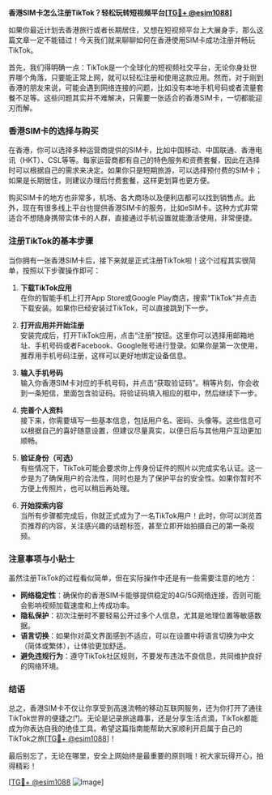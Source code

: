 **香港SIM卡怎么注册TikTok？轻松玩转短视频平台[[TG💪+ @esim1088](https://t.me/s/esim1088)]**

如果你最近计划去香港旅行或者长期居住，又想在短视频平台上大展身手，那么这篇文章一定不能错过！今天我们就来聊聊如何在香港使用SIM卡成功注册并畅玩TikTok。

首先，我们得明确一点：TikTok是一个全球化的短视频社交平台，无论你身处世界哪个角落，只要能正常上网，就可以轻松注册和使用这款应用。然而，对于刚到香港的朋友来说，可能会遇到网络连接的问题，比如没有本地手机号码或者流量套餐不足等。这些问题其实并不难解决，只需要一张适合的香港SIM卡，一切都能迎刃而解。

### 香港SIM卡的选择与购买

在香港，你可以选择多种运营商提供的SIM卡，比如中国移动、中国联通、香港电讯（HKT）、CSL等等。每家运营商都有自己的特色服务和资费套餐，因此在选择时可以根据自己的需求来决定。如果你只是短期旅游，可以选择预付费的SIM卡；如果是长期居住，则建议办理后付费套餐，这样更划算也更方便。

购买SIM卡的地方也非常多，机场、各大商场以及便利店都可以找到销售点。此外，现在有很多线上平台也提供香港SIM卡的服务，比如eSIM卡。这种方式非常适合不想随身携带实体卡的人群，直接通过手机设置就能激活使用，非常便捷。

### 注册TikTok的基本步骤

当你拥有一张香港SIM卡后，接下来就是正式注册TikTok啦！这个过程其实很简单，按照以下步骤操作即可：

1. **下载TikTok应用**  
   在你的智能手机上打开App Store或Google Play商店，搜索“TikTok”并点击下载安装。如果你已经安装过TikTok，可以直接跳到下一步。

2. **打开应用并开始注册**  
   安装完成后，打开TikTok应用，点击“注册”按钮。这里你可以选择用邮箱地址、手机号码或者Facebook、Google账号进行登录。如果你是第一次使用，推荐用手机号码注册，这样可以更好地绑定设备信息。

3. **输入手机号码**  
   输入你香港SIM卡对应的手机号码，并点击“获取验证码”。稍等片刻，你会收到一条短信，里面包含验证码。将验证码填入相应的框中，然后继续下一步。

4. **完善个人资料**  
   接下来，你需要填写一些基本信息，包括用户名、密码、头像等。这些信息可以根据自己的喜好随意设置，但建议尽量真实，以便日后与其他用户互动更加顺畅。

5. **验证身份（可选）**  
   有些情况下，TikTok可能会要求你上传身份证件的照片以完成实名认证。这一步是为了确保用户的合法性，同时也是为了保护平台的安全性。如果你暂时不方便上传照片，也可以稍后再处理。

6. **开始探索内容**  
   当所有步骤都完成后，你就正式成为了一名TikTok用户！此时，你可以浏览首页推荐的内容，关注感兴趣的话题标签，甚至立即开始拍摄自己的第一条视频。

### 注意事项与小贴士

虽然注册TikTok的过程看似简单，但在实际操作中还是有一些需要注意的地方：

- **网络稳定性**：确保你的香港SIM卡能够提供稳定的4G/5G网络连接，否则可能会影响视频加载速度和上传成功率。
- **隐私保护**：初次注册时不要轻易公开过多个人信息，尤其是地理位置等敏感数据。
- **语言切换**：如果你对英文界面感到不适应，可以在设置中将语言切换为中文（简体或繁体），让体验更加舒适。
- **避免违规行为**：遵守TikTok社区规则，不要发布违法不良信息，共同维护良好的网络环境。

### 结语

总之，香港SIM卡不仅让你享受到高速流畅的移动互联网服务，还为你打开了通往TikTok世界的便捷之门。无论是记录旅途趣事，还是分享生活点滴，TikTok都能成为你表达自我的绝佳工具。希望这篇指南能帮助大家顺利开启属于自己的TikTok之旅[[TG💪+ @esim1088](https://t.me/s/esim1088)]！

最后别忘了，无论在哪里，安全上网始终是最重要的原则哦！祝大家玩得开心，拍得精彩！

[[TG💪+ @esim1088](https://t.me/s/esim1088) ![Image](https://i.postimg.cc/4NQfJmqS/Snipaste-2025-05-13-00-14-12.png)]